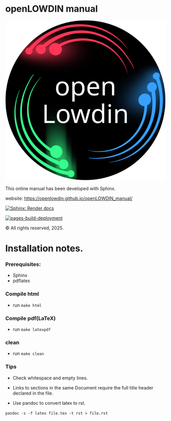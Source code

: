 # openLOWDIN manual #

![openLOWDIN logo](docs/source/logo/openLowdin_logo_v2_white_black.svg) 

This online manual has been developed with Sphinx.

website: https://openlowdin.github.io/openLOWDIN_manual/

[![Sphinx: Render docs](https://github.com/openLOWDIN/openLOWDIN_manual/actions/workflows/sphyinx.yml/badge.svg)](https://github.com/openLOWDIN/openLOWDIN_manual/actions/workflows/sphyinx.yml)

[![pages-build-deployment](https://github.com/openLOWDIN/openLOWDIN_manual/actions/workflows/pages/pages-build-deployment/badge.svg)](https://github.com/openLOWDIN/openLOWDIN_manual/actions/workflows/pages/pages-build-deployment)

© All rights reserved, 2025.

Installation notes.
=============

### Prerequisites: ###

* Sphinx 
* pdflatex

### Compile html ###

* run `make html`

### Compile pdf(LaTeX) ###

* run `make latexpdf`

### clean ###

* run `make clean`


### Tips ###

* Check whitespace and empty lines.

* Links to sections in the same Document require the full title header declared in the file.

* Use pandoc to convert latex to rst. 

`pandoc -s -f latex file.tex -t rst > file.rst`

